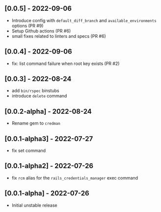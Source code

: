 ## [0.0.5] - 2022-09-06

- Introduce config with `default_diff_branch` and `available_environments` options (PR #9)
- Setup Github actions (PR #6)
- small fixes related to linters and specs (PR #6)

## [0.0.4] - 2022-09-06

- fix: list command failure when root key exists (PR #2)

## [0.0.3] - 2022-08-24

- add `bin/rspec` binstubs
- introduce `delete` command

## [0.0.2-alpha] - 2022-08-24
- Rename gem to `credman`

## [0.0.1-alpha3] - 2022-07-27

- fix set command

## [0.0.1-alpha2] - 2022-07-26

- fix `rcm` alias for the `rails_credentials_manager` exec command

## [0.0.1-alpha] - 2022-07-26

- Initial unstable release
